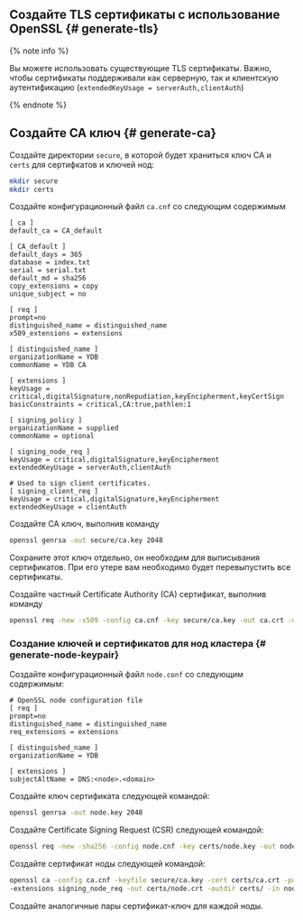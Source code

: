 ## Создайте TLS сертификаты с использование OpenSSL {# generate-tls}
{% note info %}

Вы можете использовать существующие TLS сертификаты. Важно, чтобы сертификаты поддерживали как серверную, так и клиентскую аутентификацию (`extendedKeyUsage = serverAuth,clientAuth`)

{% endnote %}

## Создайте CA ключ {# generate-ca}
Создайте директории `secure`, в которой будет храниться ключ CA и `certs` для сертифкатов и ключей нод:
```bash
mkdir secure
mkdir certs
```

Создайте конфигурационный файл `ca.cnf` со следующим содержимым
```text
[ ca ]
default_ca = CA_default

[ CA_default ]
default_days = 365
database = index.txt
serial = serial.txt
default_md = sha256
copy_extensions = copy
unique_subject = no

[ req ]
prompt=no
distinguished_name = distinguished_name
x509_extensions = extensions

[ distinguished_name ]
organizationName = YDB
commonName = YDB CA

[ extensions ]
keyUsage = critical,digitalSignature,nonRepudiation,keyEncipherment,keyCertSign
basicConstraints = critical,CA:true,pathlen:1

[ signing_policy ]
organizationName = supplied
commonName = optional

[ signing_node_req ]
keyUsage = critical,digitalSignature,keyEncipherment
extendedKeyUsage = serverAuth,clientAuth

# Used to sign client certificates.
[ signing_client_req ]
keyUsage = critical,digitalSignature,keyEncipherment
extendedKeyUsage = clientAuth
```

Создайте CA ключ, выполнив команду
```bash
openssl genrsa -out secure/ca.key 2048
```
 Сохраните этот ключ отдельно, он необходим для выписывания сертификатов. При его утере вам необходимо будет перевыпустить все сертификаты.

 Создайте частный Certificate Authority (CA) сертификат, выполнив команду
```bash
openssl req -new -x509 -config ca.cnf -key secure/ca.key -out ca.crt -days 365 -batch
```

### Создание ключей и сертификатов для нод кластера {# generate-node-keypair}
Создайте конфигурационный файл `node.conf` со следующим содержимым:
```text
# OpenSSL node configuration file
[ req ]
prompt=no
distinguished_name = distinguished_name
req_extensions = extensions

[ distinguished_name ]
organizationName = YDB

[ extensions ]
subjectAltName = DNS:<node>.<domain>
```

Создайте ключ сертификата следующей командой:
```bash
openssl genrsa -out node.key 2048
```

Создайте Certificate Signing Request (CSR) следующей командой:
```bash
openssl req -new -sha256 -config node.cnf -key certs/node.key -out node.csr -batch
```

Создайте сертификат ноды следующей командой:
```bash
openssl ca -config ca.cnf -keyfile secure/ca.key -cert certs/ca.crt -policy signing_policy \
-extensions signing_node_req -out certs/node.crt -outdir certs/ -in node.csr -batch
```

Создайте аналогичные пары сертификат-ключ для каждой ноды.